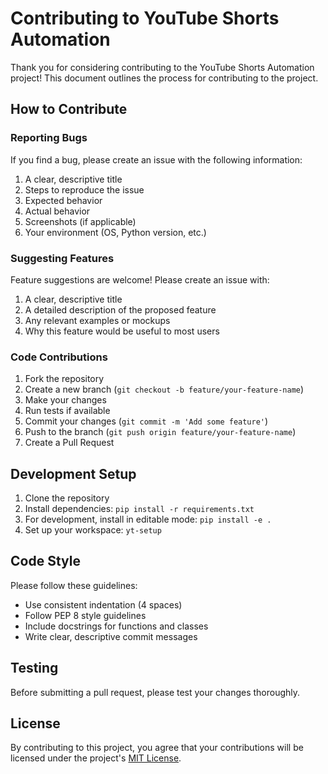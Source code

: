 # Contributing to YouTube Shorts Automation

Thank you for considering contributing to the YouTube Shorts Automation project! This document outlines the process for contributing to the project.

## How to Contribute

### Reporting Bugs

If you find a bug, please create an issue with the following information:

1. A clear, descriptive title
2. Steps to reproduce the issue
3. Expected behavior
4. Actual behavior
5. Screenshots (if applicable)
6. Your environment (OS, Python version, etc.)

### Suggesting Features

Feature suggestions are welcome! Please create an issue with:

1. A clear, descriptive title
2. A detailed description of the proposed feature
3. Any relevant examples or mockups
4. Why this feature would be useful to most users

### Code Contributions

1. Fork the repository
2. Create a new branch (`git checkout -b feature/your-feature-name`)
3. Make your changes
4. Run tests if available
5. Commit your changes (`git commit -m 'Add some feature'`)
6. Push to the branch (`git push origin feature/your-feature-name`)
7. Create a Pull Request

## Development Setup

1. Clone the repository
2. Install dependencies: `pip install -r requirements.txt`
3. For development, install in editable mode: `pip install -e .`
4. Set up your workspace: `yt-setup`

## Code Style

Please follow these guidelines:

- Use consistent indentation (4 spaces)
- Follow PEP 8 style guidelines
- Include docstrings for functions and classes
- Write clear, descriptive commit messages

## Testing

Before submitting a pull request, please test your changes thoroughly.

## License

By contributing to this project, you agree that your contributions will be licensed under the project's [MIT License](LICENSE).
